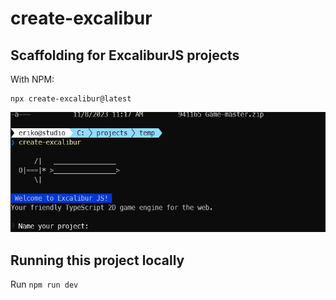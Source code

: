 # create-excalibur

## Scaffolding for ExcaliburJS projects

With NPM:
```
npx create-excalibur@latest
```

![example running create excalibur](./create-excalibur.gif)


## Running this project locally

Run `npm run dev`